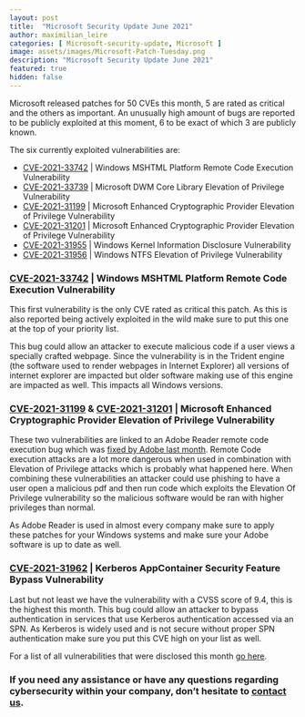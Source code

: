 ```yaml
---
layout: post
title:  "Microsoft Security Update June 2021"
author: maximilian_leire
categories: [ Microsoft-security-update, Microsoft ]
image: assets/images/Microsoft-Patch-Tuesday.png
description: "Microsoft Security Update June 2021"
featured: true
hidden: false
---
```


Microsoft released patches for 50 CVEs this month, 5 are rated as critical and the others as important. An unusually high amount of bugs are reported to be publicly exploited at this moment, 6 to be exact of which 3 are publicly known. 

The six currently exploited vulnerabilities are:
* [CVE-2021-33742](https://portal.msrc.microsoft.com/en-US/security-guidance/advisory/CVE-2021-33742) | Windows MSHTML Platform Remote Code Execution Vulnerability
* [CVE-2021-33739](https://portal.msrc.microsoft.com/en-US/security-guidance/advisory/CVE-2021-33739) | Microsoft DWM Core Library Elevation of Privilege Vulnerability
* [CVE-2021-31199](https://portal.msrc.microsoft.com/en-US/security-guidance/advisory/CVE-2021-31199) | Microsoft Enhanced Cryptographic Provider Elevation of Privilege Vulnerability
* [CVE-2021-31201](https://portal.msrc.microsoft.com/en-US/security-guidance/advisory/CVE-2021-31201) | Microsoft Enhanced Cryptographic Provider Elevation of Privilege Vulnerability
* [CVE-2021-31955](https://portal.msrc.microsoft.com/en-US/security-guidance/advisory/CVE-2021-31955) | Windows Kernel Information Disclosure Vulnerability
* [CVE-2021-31956](https://portal.msrc.microsoft.com/en-US/security-guidance/advisory/CVE-2021-31956) | Windows NTFS Elevation of Privilege Vulnerability


### [CVE-2021-33742](https://portal.msrc.microsoft.com/en-US/security-guidance/advisory/CVE-2021-33742) | Windows MSHTML Platform Remote Code Execution Vulnerability
This first vulnerability is the only CVE rated as critical this patch. As this is also reported being actively exploited in the wild make sure to put this one at the top of your priority list.

This bug could allow an attacker to execute malicious code if a user views a specially crafted webpage. Since the vulnerability is in the Trident engine (the software used to render webpages in Internet Explorer) all versions of internet explorer are impacted but older software making use of this engine are impacted as well. This impacts all Windows versions.


### [CVE-2021-31199](https://portal.msrc.microsoft.com/en-US/security-guidance/advisory/CVE-2021-31199) & [CVE-2021-31201](https://portal.msrc.microsoft.com/en-US/security-guidance/advisory/CVE-2021-31201) | Microsoft Enhanced Cryptographic Provider Elevation of Privilege Vulnerability
These two vulnerabilities are linked to an Adobe Reader remote code execution bug which was [fixed by Adobe last month](https://helpx.adobe.com/security/products/acrobat/apsb21-29.html). Remote Code execution attacks are a lot more dangerous when used in combination with Elevation of Privilege attacks which is probably what happened here. When combining these vulnerabilities an attacker could use phishing to have a user open a malicious pdf and then run code which exploits the Elevation Of Privilege vulnerability so the malicious software would be ran with higher privileges than normal.

As Adobe Reader is used in almost every company make sure to apply these patches for your Windows systems and make sure your Adobe software is up to date as well.

### [CVE-2021-31962](https://portal.msrc.microsoft.com/en-US/security-guidance/advisory/CVE-2021-31962) | Kerberos AppContainer Security Feature Bypass Vulnerability
Last but not least we have the vulnerability with a CVSS score of 9.4, this is the highest this month. This bug could allow an attacker to bypass authentication in services that use Kerberos authentication accessed via an SPN. As Kerberos is widely used and is not secure without proper SPN authentication make sure you put this CVE high on your list as well.



For a list of all vulnerabilities that were disclosed this month [go here](https://msrc.microsoft.com/update-guide).


### If you need any assistance or have any questions regarding cybersecurity within your company, don’t hesitate to [contact us](https://www.ordina.be/diensten/security-and-privacy/).
